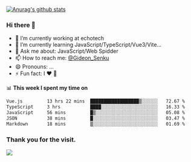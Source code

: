 [![Anurag's github stats](https://github-readme-stats.vercel.app/api?username=gideonsenku)](https://github.com/anuraghazra/github-readme-stats)
### Hi there 👋
- 🔭 I’m currently working at echotech
- 🌱 I’m currently learning JavaScript/TypeScript/Vue3/Vite...
- 💬 Ask me about: JavaScript/Web Spidder 
- 📫 How to reach me: [@Gideon_Senku](https://t.me/Gideon_Senku)
- 😄 Pronouns: ...
- ⚡ Fun fact: I ❤️ 🎵

📊 **This week I spent my time on**
<!--START_SECTION:waka-->

```txt
Vue.js         13 hrs 22 mins  ██████████████████▒░░░░░░   72.67 %
TypeScript     3 hrs           ████░░░░░░░░░░░░░░░░░░░░░   16.33 %
JavaScript     56 mins         █▒░░░░░░░░░░░░░░░░░░░░░░░   05.08 %
JSON           38 mins         █░░░░░░░░░░░░░░░░░░░░░░░░   03.47 %
Markdown       18 mins         ▒░░░░░░░░░░░░░░░░░░░░░░░░   01.69 %
```

<!--END_SECTION:waka-->


### Thank you for the visit.
![](http://profile-counter.glitch.me/gideonsenku/count.svg)
<!--
**GideonSenku/GideonSenku** is a ✨ _special_ ✨ repository because its `README.md` (this file) appears on your GitHub profile.

Here are some ideas to get you started:

- 🔭 I’m currently working on ...
- 🌱 I’m currently learning ...
- 👯 I’m looking to collaborate on ...
- 🤔 I’m looking for help with ...
- 💬 Ask me about ...
- 📫 How to reach me: ...
- 😄 Pronouns: ...
- ⚡ Fun fact: ...
-->
